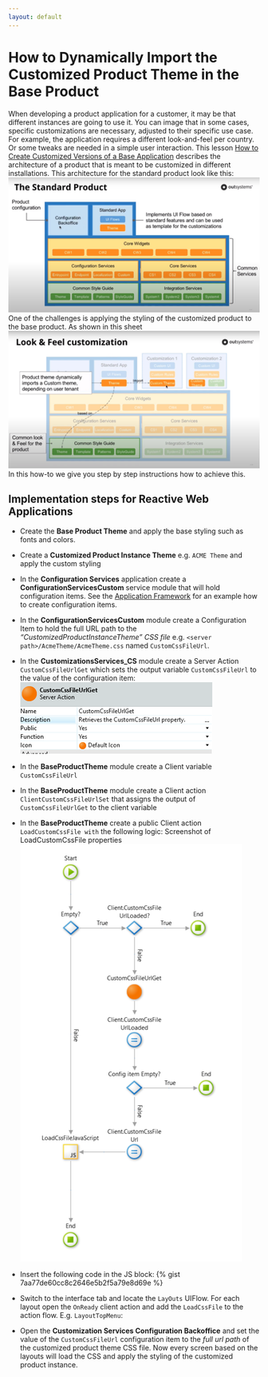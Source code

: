 ```yaml
---
layout: default
---
```

# How to Dynamically Import the Customized Product Theme in the Base Product
When developing a product application for a customer, it may be that different instances are going to use it. You can image that in some cases, specific customizations are necessary, adjusted to their specific use case. For example, the application requires a different look-and-feel per country. Or some tweaks are needed in a simple user interaction. This lesson [How to Create Customized Versions of a Base Application](https://success.outsystems.com/Documentation/Best_Practices/Architecture/How_to_Create_Customized_Versions_of_a_Base_Application) describes the architecture of a product that is meant to be customized in different installations.
This architecture for the standard product look like this:
![Standard Product Architecture](images/TheStandardProduct.png)
One of the challenges is applying the styling of the customized product to the base product. As shown in this sheet ![LookAndFeelCustomization](/images/LookAndFeelCustomization.png)
In this how-to we give you step by step instructions how to achieve this.
## Implementation steps for Reactive Web Applications
*	Create the **Base Product Theme** and apply the base styling such as fonts and colors.
*	Create a **Customized Product Instance Theme** e.g. `ACME Theme` and apply the custom styling
*	In the **Configuration Services** application create a **ConfigurationServicesCustom** service module that will hold configuration items. See the [Application Framework](https://www.outsystems.com/forge/component-overview/5944/application-framework) for an example how to create configuration items.
*	In the **ConfigurationServicesCustom** module create a Configuration Item to hold the full URL path to the _“CustomizedProductInstanceTheme” CSS file_ e.g.
`<server path>/AcmeTheme/AcmeTheme.css` named `CustomCssFileUrl`.
*	In the **CustomizationsServices_CS** module create a Server Action `CustomCssFileUrlGet` which sets the output variable `CustomCssFileUrl` to the value of the configuration item:
![Screenshot of CustomCssFileUrlGet](images/CustomCssFileUrlGet.png)
*	In the **BaseProductTheme** module create a Client variable `CustomCssFileUrl`
*	In the **BaseProductTheme** module create a Client action `ClientCustomCssFileUrlSet` that assigns the output of `CustomCssFileUrlGet` to the client variable   
*	In the **BaseProductTheme** create a public Client action `LoadCustomCssFile with` the following logic: Screenshot of LoadCustomCssFile properties
![Screenshot of LoadCustomCssFile action](images/LoadCustomCssFile.png)
* Insert the following code in the JS block:
{% gist 7aa77de60cc8c2646e5b2f5a79e8d69e %} 

*	Switch to the interface tab and locate the `LayOuts` UIFlow. For each layout open the `OnReady` client action and add the `LoadCssFile` to the action flow. E.g. `LayoutTopMenu`:  
*	Open the **Customization Services Configuration Backoffice** and set the value of the `CustomCssFileUrl` configuration item to the *full url path* of the customized product theme CSS file. Now every screen based on the layouts will load the CSS and apply the styling of the customized product instance.

